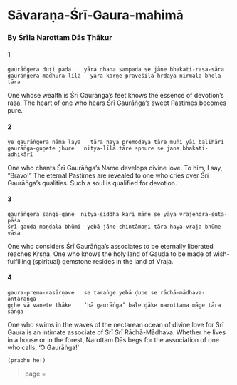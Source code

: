# Sāvaraṇa-Śrī-Gaura-mahimā

### By Śrīla Narottam Dās Ṭhākur

#### 1

    gaurāṅgera duṭi pada    yāra dhana sampada se jāne bhakati-rasa-sāra
    gaurāṅgera madhura-līlā   yāra karṇe praveśilā hṛdaya nirmala bhela tāra

One whose wealth is Śrī Gaurāṅga’s feet knows the essence of devotion’s rasa. The heart of one who hears Śrī Gaurāṅga’s sweet Pastimes becomes pure.

#### 2

    ye gaurāṅgera nāma laya   tāra haya premodaya tāre muñi yāi balihāri
    gaurāṅga-guṇete jhure   nitya-līlā tāre sphure se jana bhakati-adhikārī

One who chants Śrī Gaurāṅga’s Name develops divine love. To him, I say, “Bravo!” The eternal Pastimes are revealed to one who cries over Śrī Gaurāṅga’s qualities. Such a soul is qualified for devotion.

#### 3

    gaurāṅgera saṅgi-gaṇe  nitya-siddha kari māne se yāya vrajendra-suta-pāśa
    śrī-gauḍa-maṇḍala-bhūmi  yebā jāne chintāmaṇi tāra haya vraja-bhūme vāsa

One who considers Śrī Gaurāṅga’s associates to be eternally liberated reaches Kṛṣṇa. One who knows the holy land of Gauḍa to be made of wish-fulfilling (spiritual) gemstone resides in the land of Vraja.

#### 4

    gaura-prema-rasārṇave   se taraṅge yebā ḍube se rādhā-mādhava-antaraṅga
    gṛhe vā vanete thāke    ‘hā gaurāṅga’ bale ḍāke narottama māge tāra saṅga

One who swims in the waves of the nectarean ocean of divine love for Śrī Gaura is an intimate associate of Śrī Śrī Rādhā-Mādhava. Whether he lives in a house or in the forest, Narottam Dās begs for the association of one who calls, ‘O Gaurāṅga!’

    (prabhu he!)



> page = 
